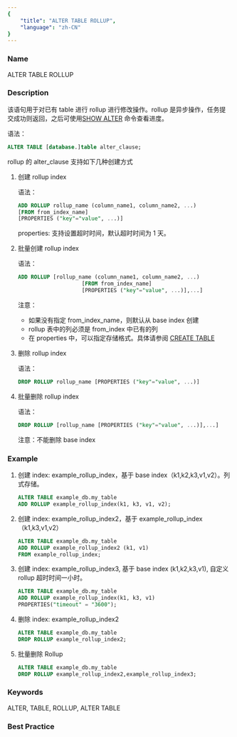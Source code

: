 ```yaml
---
{
    "title": "ALTER TABLE ROLLUP",
    "language": "zh-CN"
}
---
```


<!--
Licensed to the Apache Software Foundation (ASF) under one
or more contributor license agreements.  See the NOTICE file
distributed with this work for additional information
regarding copyright ownership.  The ASF licenses this file
to you under the Apache License, Version 2.0 (the
"License"); you may not use this file except in compliance
with the License.  You may obtain a copy of the License at

  http://www.apache.org/licenses/LICENSE-2.0

Unless required by applicable law or agreed to in writing,
software distributed under the License is distributed on an
"AS IS" BASIS, WITHOUT WARRANTIES OR CONDITIONS OF ANY
KIND, either express or implied.  See the License for the
specific language governing permissions and limitations
under the License.
-->

### Name

ALTER TABLE ROLLUP

### Description

该语句用于对已有 table 进行 rollup 进行修改操作。rollup 是异步操作，任务提交成功则返回，之后可使用[SHOW ALTER](../../../../sql-manual/sql-statements/table-and-view/table/SHOW-ALTER-TABLE) 命令查看进度。

语法：

```sql
ALTER TABLE [database.]table alter_clause;
```

rollup 的 alter_clause 支持如下几种创建方式

1. 创建 rollup index

    语法：

    ```sql
    ADD ROLLUP rollup_name (column_name1, column_name2, ...)
    [FROM from_index_name]
    [PROPERTIES ("key"="value", ...)]
    ```

    properties: 支持设置超时时间，默认超时时间为 1 天。

2. 批量创建 rollup index

    语法：

    ```sql
    ADD ROLLUP [rollup_name (column_name1, column_name2, ...)
                        [FROM from_index_name]
                        [PROPERTIES ("key"="value", ...)],...]
    ```

    注意：

    - 如果没有指定 from_index_name，则默认从 base index 创建
    - rollup 表中的列必须是 from_index 中已有的列
    - 在 properties 中，可以指定存储格式。具体请参阅 [CREATE TABLE](../Create/CREATE-TABLE.md)

3. 删除 rollup index

    语法：

    ```sql
    DROP ROLLUP rollup_name [PROPERTIES ("key"="value", ...)]
    ```

4. 批量删除 rollup index

    语法：

    ```sql
    DROP ROLLUP [rollup_name [PROPERTIES ("key"="value", ...)],...]
    ```

    注意：不能删除 base index

### Example

1. 创建 index: example_rollup_index，基于 base index（k1,k2,k3,v1,v2）。列式存储。

    ```sql
    ALTER TABLE example_db.my_table
    ADD ROLLUP example_rollup_index(k1, k3, v1, v2);
    ```

2. 创建 index: example_rollup_index2，基于 example_rollup_index（k1,k3,v1,v2）

    ```sql
    ALTER TABLE example_db.my_table
    ADD ROLLUP example_rollup_index2 (k1, v1)
    FROM example_rollup_index;
    ```

3. 创建 index: example_rollup_index3, 基于 base index (k1,k2,k3,v1), 自定义 rollup 超时时间一小时。

    ```sql
    ALTER TABLE example_db.my_table
    ADD ROLLUP example_rollup_index(k1, k3, v1)
    PROPERTIES("timeout" = "3600");
    ```

4. 删除 index: example_rollup_index2

    ```sql
    ALTER TABLE example_db.my_table
    DROP ROLLUP example_rollup_index2;
    ```

5. 批量删除 Rollup

    ```sql
    ALTER TABLE example_db.my_table
    DROP ROLLUP example_rollup_index2,example_rollup_index3;
    ```

### Keywords


ALTER, TABLE, ROLLUP, ALTER TABLE

### Best Practice

